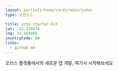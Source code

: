 ```yaml
---
layout: partials/home/cards/main/index
type: 오픈소스

title: orbs-starter-kit
lat: -22.328474
lng: 24.684866
countryCode: BW
links:
  - github.md
---
```


오브스 플랫폼에서의 새로운 앱 개발, 여기서 시작해보세요

